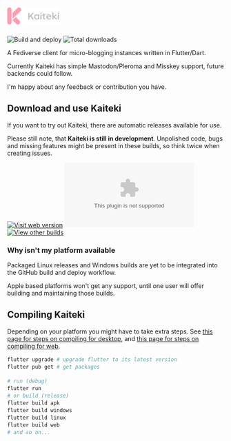 # ![Kaiteki](assets/readme-logo.png)

![Build and deploy](https://github.com/Craftplacer/kaiteki/workflows/Build%20and%20deploy/badge.svg)
![Total downloads](https://img.shields.io/github/downloads/Craftplacer/kaiteki/total)

A Fediverse client for micro-blogging instances written in Flutter/Dart.

Currently Kaiteki has simple Mastodon/Pleroma and Misskey support, future backends could follow.

I'm happy about any feedback or contribution you have.

## Download and use Kaiteki

If you want to try out Kaiteki, there are automatic releases available for use.

Please still note, that **Kaiteki is still in development**.
Unpolished code, bugs and missing features might be present in these builds, so think twice when creating issues.

[![Visit web version][1]](https://img.shields.io/static/v1?message=Download%20for%20Windows%20version&color=blue)
[![Download latest Linux build][2]](https://img.shields.io/static/v1?message=Download%20for%20Linux&color=orange)
[![View other builds][3]](https://img.shields.io/static/v1?label=View%20other%20builds&color=lightgray)

[1]: https://craftplacer.github.io/kaiteki/
[2]: https://github.com/Craftplacer/kaiteki/releases/latest/download/linux.zip
[3]: https://github.com/Craftplacer/kaiteki/releases "Releases page"


### Why isn't my platform available

Packaged Linux releases and Windows builds are yet to be integrated into the GitHub build and deploy workflow.

Apple based platforms won't get any support, until one user will offer building and maintaining those builds.


## Compiling Kaiteki

Depending on your platform you might have to take extra steps.
See [this page for steps on compiling for desktop](https://flutter.dev/desktop#requirements), and [this page for steps on compiling for web](https://flutter.dev/docs/get-started/web).

```sh
flutter upgrade # upgrade flutter to its latest version
flutter pub get # get packages

# run (debug)
flutter run
# or build (release)
flutter build apk
flutter build windows
flutter build linux
flutter build web
# and so on...
```
